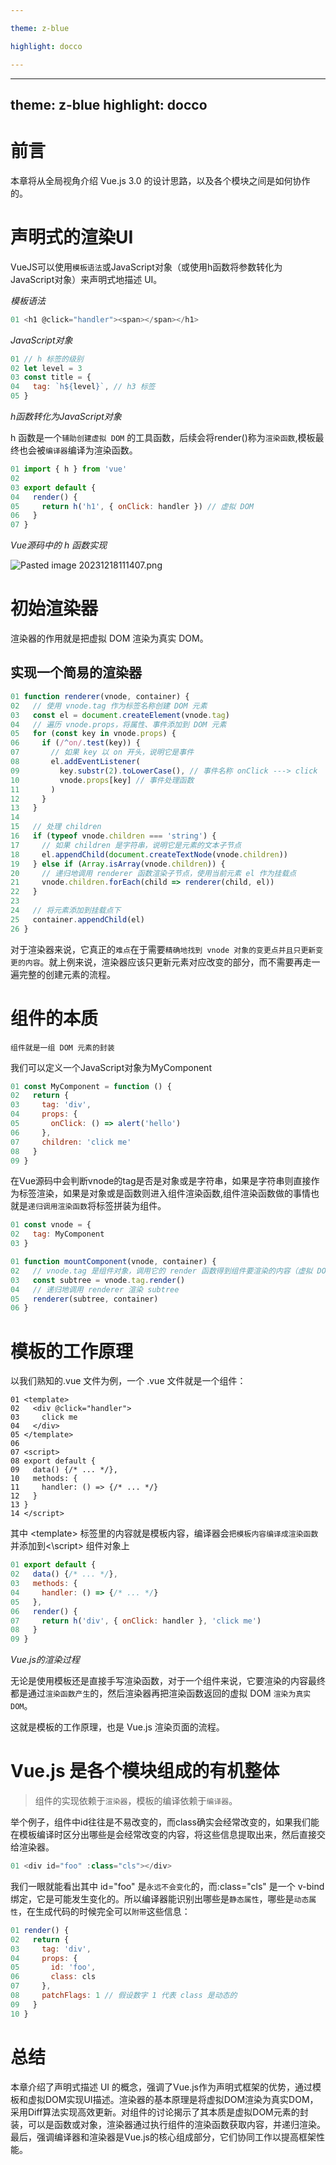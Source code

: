 ```yaml
---

theme: z-blue

highlight: docco

---
```

---
theme: z-blue
highlight: docco
---

# 前言

本章将从全局视角介绍 Vue.js 3.0 的设计思路，以及各个模块之间是如何协作的。

# 声明式的渲染UI

VueJS可以使用`模板语法`或JavaScript对象（或使用h函数将参数转化为JavaScript对象）来声明式地描述 UI。

*模板语法*
~~~JavaScript
01 <h1 @click="handler"><span></span></h1>
~~~

*JavaScript对象*

~~~JavaScript
01 // h 标签的级别
02 let level = 3
03 const title = {
04   tag: `h${level}`, // h3 标签
05 }
~~~

*h函数转化为JavaScript对象*

h 函数是一个`辅助创建虚拟 DOM` 的工具函数，后续会将render()称为`渲染函数`,模板最终也会被`编译器`编译为渲染函数。

~~~JavaScript
01 import { h } from 'vue'
02
03 export default {
04   render() {
05     return h('h1', { onClick: handler }) // 虚拟 DOM
06   }
07 }
~~~

*Vue源码中的 h 函数实现*

![Pasted image 20231218111407.png](https://p3-juejin.byteimg.com/tos-cn-i-k3u1fbpfcp/92faa5ae3fcb4335b4fb5b6e99051b7d~tplv-k3u1fbpfcp-jj-mark:0:0:0:0:q75.image#?w=723&h=467&s=48616&e=png&b=1f1f1f)

# 初始渲染器

渲染器的作用就是把虚拟 DOM 渲染为真实 DOM。

## 实现一个简易的渲染器

~~~JavaScript
01 function renderer(vnode, container) {
02   // 使用 vnode.tag 作为标签名称创建 DOM 元素
03   const el = document.createElement(vnode.tag)
04   // 遍历 vnode.props，将属性、事件添加到 DOM 元素
05   for (const key in vnode.props) {
06     if (/^on/.test(key)) {
07       // 如果 key 以 on 开头，说明它是事件
08       el.addEventListener(
09         key.substr(2).toLowerCase(), // 事件名称 onClick ---> click
10         vnode.props[key] // 事件处理函数
11       )
12     }
13   }
14
15   // 处理 children
16   if (typeof vnode.children === 'string') {
17     // 如果 children 是字符串，说明它是元素的文本子节点
18     el.appendChild(document.createTextNode(vnode.children))
19   } else if (Array.isArray(vnode.children)) {
20     // 递归地调用 renderer 函数渲染子节点，使用当前元素 el 作为挂载点
21     vnode.children.forEach(child => renderer(child, el))
22   }
23
24   // 将元素添加到挂载点下
25   container.appendChild(el)
26 }
~~~

对于渲染器来说，它真正的`难点`在于需要`精确地找到 vnode 对象的变更点并且只更新变更的内容`。就上例来说，渲染器应该只更新元素对应改变的部分，而不需要再走一遍完整的创建元素的流程。

# 组件的本质
	组件就是一组 DOM 元素的封装

我们可以定义一个JavaScript对象为MyComponent

~~~JavaScript
01 const MyComponent = function () {
02   return {
03     tag: 'div',
04     props: {
05       onClick: () => alert('hello')
06     },
07     children: 'click me'
08   }
09 }
~~~

在Vue源码中会判断vnode的tag是否是对象或是字符串，如果是字符串则直接作为标签渲染，如果是对象或是函数则进入组件渲染函数,组件渲染函数做的事情也就是`递归调用渲染函数`将标签拼装为组件。

~~~JavaScript
01 const vnode = {
02   tag: MyComponent
03 }
~~~

~~~JavaScript
01 function mountComponent(vnode, container) {
02   // vnode.tag 是组件对象，调用它的 render 函数得到组件要渲染的内容（虚拟 DOM）
03   const subtree = vnode.tag.render()
04   // 递归地调用 renderer 渲染 subtree
05   renderer(subtree, container)
06 }
~~~

# 模板的工作原理

以我们熟知的.vue 文件为例，一个 .vue 文件就是一个组件：
~~~Vue
01 <template>
02   <div @click="handler">
03     click me
04   </div>
05 </template>
06
07 <script>
08 export default {
09   data() {/* ... */},
10   methods: {
11     handler: () => {/* ... */}
12   }
13 }
14 </script>
~~~

其中 \<template> 标签里的内容就是模板内容，编译器会`把模板内容编译成渲染函数`并添加到<\script> 组件对象上

~~~JavaScript
01 export default {
02   data() {/* ... */},
03   methods: {
04     handler: () => {/* ... */}
05   },
06   render() {
07     return h('div', { onClick: handler }, 'click me')
08   }
09 }
~~~

*Vue.js的渲染过程*

无论是使用模板还是直接手写渲染函数，对于一个组件来说，它要渲染的内容最终都是通过`渲染函数产生`的，然后渲染器再把渲染函数返回的虚拟 DOM `渲染为真实 DOM`。

这就是模板的工作原理，也是 Vue.js 渲染页面的流程。

# Vue.js 是各个模块组成的有机整体

> 组件的实现依赖于`渲染器`，模板的编译依赖于`编译器`。

举个例子，组件中id往往是不易改变的，而class确实会经常改变的，如果我们能在模板编译时区分出哪些是会经常改变的内容，将这些信息提取出来，然后直接交给渲染器。

~~~JavaScript
01 <div id="foo" :class="cls"></div>
~~~

我们一眼就能看出其中 id="foo" 是`永远不会变化`的，而:class="cls" 是一个 v-bind 绑定，它是可能发生变化的。所以编译器能识别出哪些是`静态属性`，哪些是`动态属性`，在生成代码的时候完全可以`附带`这些信息：

~~~JavaScript
01 render() {
02   return {
03     tag: 'div',
04     props: {
05       id: 'foo',
06       class: cls
07     },
08     patchFlags: 1 // 假设数字 1 代表 class 是动态的
09   }
10 }
~~~

# 总结

本章介绍了声明式描述 UI 的概念，强调了Vue.js作为声明式框架的优势，通过模板和虚拟DOM实现UI描述。渲染器的基本原理是将虚拟DOM渲染为真实DOM，采用Diff算法实现高效更新。对组件的讨论揭示了其本质是虚拟DOM元素的封装，可以是函数或对象，渲染器通过执行组件的渲染函数获取内容，并递归渲染。最后，强调编译器和渲染器是Vue.js的核心组成部分，它们协同工作以提高框架性能。